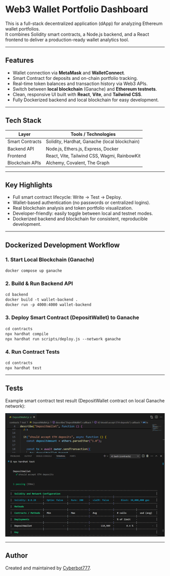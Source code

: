 
# Web3 Wallet Portfolio Dashboard

This is a full-stack decentralized application (dApp) for analyzing Ethereum wallet portfolios.  
It combines Solidity smart contracts, a Node.js backend, and a React frontend to deliver a production-ready wallet analytics tool.

---

## Features

- Wallet connection via **MetaMask** and **WalletConnect**.
- Smart Contract for deposits and on-chain portfolio tracking.
- Real-time token balances and transaction history via Web3 APIs.
- Switch between **local blockchain** (Ganache) and **Ethereum testnets**.
- Clean, responsive UI built with **React**, **Vite**, and **Tailwind CSS**.
- Fully Dockerized backend and local blockchain for easy development.

---

## Tech Stack

| Layer           | Tools / Technologies                          |
| --------------- | --------------------------------------------- |
| Smart Contracts | Solidity, Hardhat, Ganache (local blockchain) |
| Backend API     | Node.js, Ethers.js, Express, Docker           |
| Frontend        | React, Vite, Tailwind CSS, Wagmi, RainbowKit  |
| Blockchain APIs | Alchemy, Covalent, The Graph                  |

---

## Key Highlights

- Full smart contract lifecycle: Write → Test → Deploy.
- Wallet-based authentication (no passwords or centralized logins).
- Real blockchain analysis and token portfolio visualization.
- Developer-friendly: easily toggle between local and testnet modes.
- Dockerized backend and blockchain for consistent, reproducible development.

---

## Dockerized Development Workflow

### 1. Start Local Blockchain (Ganache)
```
docker compose up ganache
```

### 2. Build & Run Backend API
```
cd backend
docker build -t wallet-backend .
docker run -p 4000:4000 wallet-backend
```

### 3. Deploy Smart Contract (DepositWallet) to Ganache
```
cd contracts
npx hardhat compile
npx hardhat run scripts/deploy.js --network ganache
```

### 4. Run Contract Tests
```
cd contracts
npx hardhat test
```

---

## Tests

Example smart contract test result (DepositWallet contract on local Ganache network):

![Smart Contract Test Screenshot](docs/successfull-test.png)


---

## Author

Created and maintained by [Cyberbot777](https://github.com/Cyberbot777).
